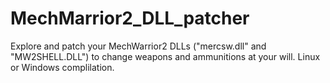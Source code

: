 # MechMarrior2_DLL_patcher
Explore and patch your MechWarrior2 DLLs ("mercsw.dll" and "MW2SHELL.DLL") to change weapons and ammunitions at your will. Linux or Windows complilation.
